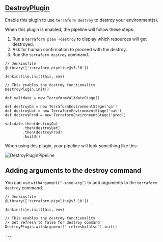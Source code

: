 ## [DestroyPlugin](../src/DestroyPlugin.groovy)

Enable this plugin to use `terraform destroy` to destroy your environment(s).

When this plugin is enabled, the pipeline will follow these steps:  
1. Run a `terraform plan -destroy` to display which resources will get destroyed.
2. Ask for human confirmation to proceed with the destroy.
3. Run the `terraform destroy` command.


```
// Jenkinsfile
@Library(['terraform-pipeline@v3.10']) _

Jenkinsfile.init(this, env)

// This enables the destroy functionality
DestroyPlugin.init()

def validate = new TerraformValidateStage()

def destroyQa = new TerraformEnvironmentStage('qa')
def destroyUat = new TerraformEnvironmentStage('uat')
def destroyProd = new TerraformEnvironmentStage('prod')

validate.then(destroyQa)
        .then(destroyUat)
        .then(destroyProd)
        .build()
```

When using this plugin, your pipeline will look something like this:

![DestroyPluginPipeline](../images/destroy-pipeline.png)

## Adding arguments to the destroy command

You can use `withArgument("-some-arg")` to add arguments to the `terraform destroy` command.
```
// Jenkinsfile
@Library(['terraform-pipeline@v3.10']) _

Jenkinsfile.init(this, env)

// This enables the destroy functionality
// Set refresh to false for destroy command
DestroyPlugin.withArgument("-refresh=false").init()

...
```
